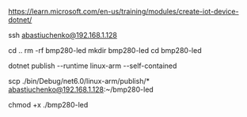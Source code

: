 ﻿https://learn.microsoft.com/en-us/training/modules/create-iot-device-dotnet/


ssh abastiuchenko@192.168.1.128

cd ..
rm -rf bmp280-led
mkdir bmp280-led
cd bmp280-led


dotnet publish --runtime linux-arm --self-contained


scp ./bin/Debug/net6.0/linux-arm/publish/* abastiuchenko@192.168.1.128:~/bmp280-led


chmod +x ./bmp280-led
